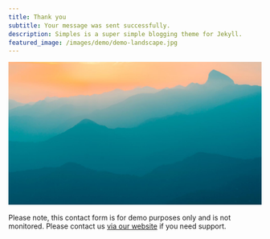 ```yaml
---
title: Thank you
subtitle: Your message was sent successfully.
description: Simples is a super simple blogging theme for Jekyll.
featured_image: /images/demo/demo-landscape.jpg
---
```


![](/images/demo/demo-landscape.jpg)

Please note, this contact form is for demo purposes only and is not monitored. Please contact us [via our website](https://jekyllthemes.io) if you need support.